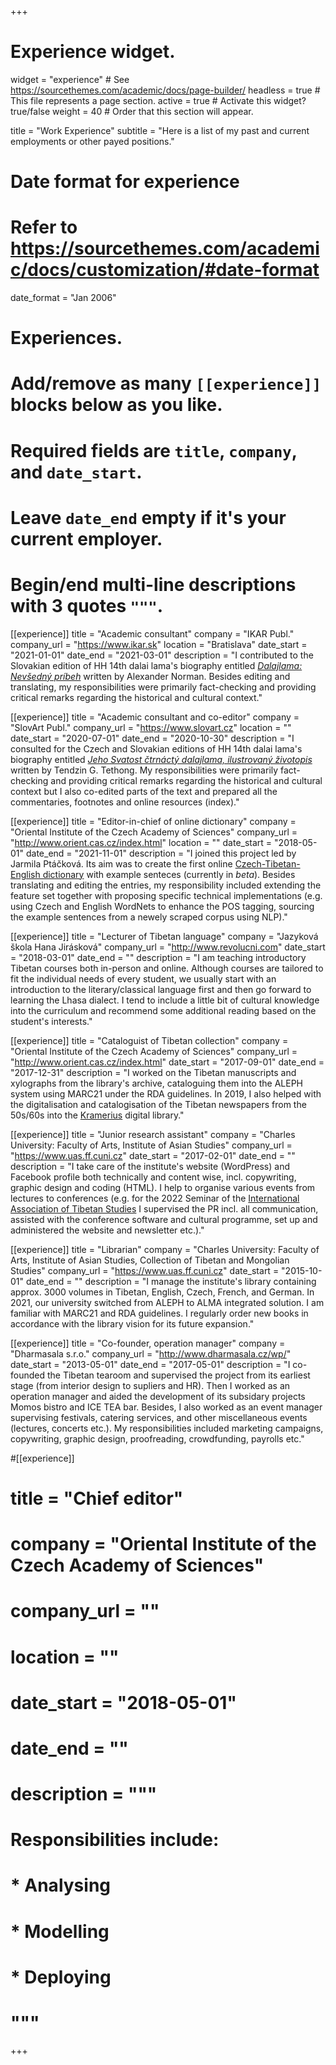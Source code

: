 +++
# Experience widget.
widget = "experience"  # See https://sourcethemes.com/academic/docs/page-builder/
headless = true  # This file represents a page section.
active = true  # Activate this widget? true/false
weight = 40  # Order that this section will appear.

title = "Work Experience"
subtitle = "Here is a list of my past and current employments or other payed positions."

# Date format for experience
#   Refer to https://sourcethemes.com/academic/docs/customization/#date-format
date_format = "Jan 2006"

# Experiences.
#   Add/remove as many `[[experience]]` blocks below as you like.
#   Required fields are `title`, `company`, and `date_start`.
#   Leave `date_end` empty if it's your current employer.
#   Begin/end multi-line descriptions with 3 quotes `"""`.

[[experience]]
  title = "Academic consultant"
  company = "IKAR Publ."
  company_url = "https://www.ikar.sk"
  location = "Bratislava"
  date_start = "2021-01-01"
  date_end = "2021-03-01"
  description = "I contributed to the Slovakian edition of HH 14th dalai lama's biography entitled [*Dalajlama: Nevšedný príbeh*](https://www.bux.sk/knihy/445139-dalajlama-nevsedny-pribeh.html) written by Alexander Norman. Besides editing and translating, my responsibilities were primarily fact-checking and providing critical remarks regarding the historical and cultural context."

[[experience]]
  title = "Academic consultant and co-editor"
  company = "SlovArt Publ."
  company_url = "https://www.slovart.cz"
  location = ""
  date_start = "2020-07-01"
  date_end = "2020-10-30"
  description = "I consulted for the Czech and Slovakian editions of HH 14th dalai lama's biography entitled [*Jeho Svatost čtrnáctý dalajlama, ilustrovaný životopis*](https://www.slovart.cz/knihy-v-cestine/literatura-faktu/literatura-faktu/jeho-svatost-ctrnacty-dalajlama.-ilustrovany-zivotopis.html?page_id=25923) written by Tendzin G. Tethong. My responsibilities were primarily fact-checking and providing critical remarks regarding the historical and cultural context but I also co-edited parts of the text and prepared all the commentaries, footnotes and online resources (index)."

[[experience]]
  title = "Editor-in-chief of online dictionary"
  company = "Oriental Institute of the Czech Academy of Sciences"
  company_url = "http://www.orient.cas.cz/index.html"
  location = ""
  date_start = "2018-05-01"
  date_end = "2021-11-01"
  description = "I joined this project led by Jarmila Ptáčková. Its aim was to create the first online [Czech-Tibetan-English dictionary](https://linguatools.info/tibendicts/) with example senteces (currently in *beta*). Besides translating and editing the entries, my responsibility included extending the feature set together with proposing specific technical implementations (e.g. using Czech and English WordNets to enhance the POS tagging, sourcing the example sentences from a newely scraped corpus using NLP)."

[[experience]]
  title = "Lecturer of Tibetan language"
  company = "Jazyková škola Hana Jirásková"
  company_url = "http://www.revolucni.com"
  date_start = "2018-03-01"
  date_end = ""
  description = "I am teaching introductory Tibetan courses both in-person and online. Although courses are tailored to fit the individual needs of every student, we usually start with an introduction to the literary/classical language first and then go forward to learning the Lhasa dialect. I tend to include a little bit of cultural knowledge into the curriculum and recommend some additional reading based on the student's interests."

[[experience]]
  title = "Cataloguist of Tibetan collection"
  company = "Oriental Institute of the Czech Academy of Sciences"
  company_url = "http://www.orient.cas.cz/index.html"
  date_start = "2017-09-01"
  date_end = "2017-12-31"
  description = "I worked on the Tibetan manuscripts and xylographs from the library's archive, cataloguing them into the ALEPH system using MARC21 under the RDA guidelines. In 2019, I also helped with the digitalisation and catalogisation of the Tibetan newspapers from the 50s/60s into the [Kramerius](https://kramerius5.nkp.cz) digital library."

[[experience]]
  title = "Junior research assistant"
  company = "Charles University: Faculty of Arts, Institute of Asian Studies"
  company_url = "https://www.uas.ff.cuni.cz"
  date_start = "2017-02-01"
  date_end = ""
  description = "I take care of the institute's website (WordPress) and Facebook profile both technically and content wise, incl. copywriting, graphic design and coding (HTML). I help to organise various events from lectures to conferences (e.g. for the 2022 Seminar of the [International Association of Tibetan Studies](http://www.iats.info) I supervised the PR incl. all communication, assisted with the conference software and cultural programme, set up and administered the website and newsletter etc.)."

[[experience]]
  title = "Librarian"
  company = "Charles University: Faculty of Arts, Institute of Asian Studies, Collection of Tibetan and Mongolian Studies"
  company_url = "https://www.uas.ff.cuni.cz"
  date_start = "2015-10-01"
  date_end = ""
  description = "I manage the institute's library containing approx. 3000 volumes in Tibetan, English, Czech, French, and German. In 2021, our university switched from ALEPH to ALMA integrated solution. I am familiar with MARC21 and RDA guidelines. I regularly order new books in accordance with the library vision for its future expansion."

[[experience]]
  title = "Co-founder, operation manager"
  company = "Dharmasala s.r.o."
  company_url = "http://www.dharmasala.cz/wp/"
  date_start = "2013-05-01"
  date_end = "2017-05-01"
  description = "I co-founded the Tibetan tearoom and supervised the project from its earliest stage (from interior design to supliers and HR). Then I worked as an operation manager and aided the development of its subsidary projects Momos bistro and ICE TEA bar. Besides, I also worked as an event manager supervising festivals, catering services, and other miscellaneous events (lectures, concerts etc.). My responsibilities included marketing campaigns, copywriting, graphic design, proofreading, crowdfunding, payrolls etc."

#[[experience]]
#  title = "Chief editor"
#  company = "Oriental Institute of the Czech Academy of Sciences"
#  company_url = ""
#  location = ""
#  date_start = "2018-05-01"
#  date_end = ""
#  description = """
#  Responsibilities include:
#
#  * Analysing
#  * Modelling
#  * Deploying
#  """

+++

